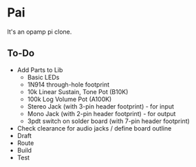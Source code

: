 # Pai

It's an opamp pi clone.

## To-Do
* Add Parts to Lib
  * Basic LEDs
  * 1N914 through-hole footprint
  * 10k Linear Sustain, Tone Pot (B10K)
  * 100k Log Volume Pot (A100K)
  * Stereo Jack (with 3-pin header footprint) - for input
  * Mono Jack (with 2-pin header footprint) - for output
  * 3pdt switch on solder board (with 7-pin header footprint)
* Check clearance for audio jacks / define board outline
* Draft
* Route
* Build
* Test